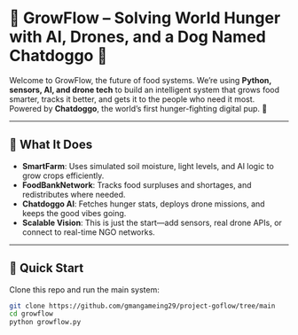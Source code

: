 # 🌾 GrowFlow – Solving World Hunger with AI, Drones, and a Dog Named Chatdoggo 🐶

Welcome to GrowFlow, the future of food systems. We’re using **Python, sensors, AI, and drone tech** to build an intelligent system that grows food smarter, tracks it better, and gets it to the people who need it most. Powered by **Chatdoggo**, the world’s first hunger-fighting digital pup. 🐾

---

## 🧠 What It Does

- **SmartFarm**: Uses simulated soil moisture, light levels, and AI logic to grow crops efficiently.
- **FoodBankNetwork**: Tracks food surpluses and shortages, and redistributes where needed.
- **Chatdoggo AI**: Fetches hunger stats, deploys drone missions, and keeps the good vibes going.
- **Scalable Vision**: This is just the start—add sensors, real drone APIs, or connect to real-time NGO networks.

---

## 🚀 Quick Start

Clone this repo and run the main system:

```bash
git clone https://github.com/gmangameing29/project-goflow/tree/main
cd growflow
python growflow.py
